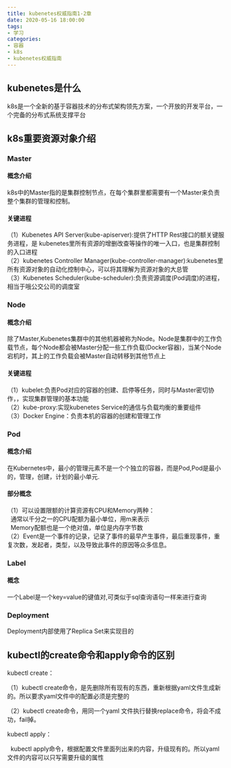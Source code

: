 ```yaml
---
title: kubenetes权威指南1-2章
date: 2020-05-16 18:00:00
tags: 
- 学习
categories: 
- 容器
- k8s
- kubenetes权威指南
---
```

## kubenetes是什么
k8s是一个全新的基于容器技术的分布式架构领先方案，一个开放的开发平台，一个完备的分布式系统支撑平台
## k8s重要资源对象介绍
### Master
#### 概念介绍
k8s中的Master指的是集群控制节点，在每个集群里都需要有一个Master来负责整个集群的管理和控制。
#### 关键进程
（1）Kubenetes API Server(kube-apiserver):提供了HTTP Rest接口的额关键服务进程，是
kubenetes里所有资源的增删改查等操作的唯一入口，也是集群控制的入口进程    
（2）kubenetes Controller Manager(kube-controller-manager):kubenetes里所有资源对象的自动化控制中心，可以将其理解为资源对象的大总管    
（3）Kubenetes Scheduler(kube-scheduler):负责资源调度(Pod调度)的进程，相当于哦公交公司的调度室    
### Node
#### 概念介绍
除了Master,Kubenetes集群中的其他机器被称为Node。Node是集群中的工作负载节点，每个Node都会被Master分配一些工作负载(Docker容器)，当某个Node宕机时，其上的工作负载会被Master自动转移到其他节点上
#### 关键进程
（1）kubelet:负责Pod对应的容器的创建、启停等任务，同时与Master密切协作，，实现集群管理的基本功能    
（2）kube-proxy:实现kubenetes Service的通信与负载均衡的重要组件    
（3）Docker Engine：负责本机的容器的创建和管理工作
### Pod
#### 概念介绍
在Kubernetes中，最小的管理元素不是一个个独立的容器，而是Pod,Pod是最小的，管理，创建，计划的最小单元.
#### 部分概念
（1）可以设置限额的计算资源有CPU和Memory两种：    
     &nbsp;&nbsp;通常以千分之一的CPU配额为最小单位，用m来表示    
     &nbsp;&nbsp;Memory配额也是一个绝对值，单位是内存字节数    
（2）Event是一个事件的记录，记录了事件的最早产生事件，最后重现事件，重复次数，发起者，类型，以及导致此事件的原因等众多信息。    
### Label
#### 概念
一个Label是一个key=value的键值对,可类似于sql查询语句一样来进行查询
### Deployment
Deployment内部使用了Replica Set来实现目的    
## kubectl的create命令和apply命令的区别
kubectl create：

（1）kubectl create命令，是先删除所有现有的东西，重新根据yaml文件生成新的。所以要求yaml文件中的配置必须是完整的

（2）kubectl create命令，用同一个yaml 文件执行替换replace命令，将会不成功，fail掉。

kubectl apply：

  kubectl apply命令，根据配置文件里面列出来的内容，升级现有的。所以yaml文件的内容可以只写需要升级的属性
